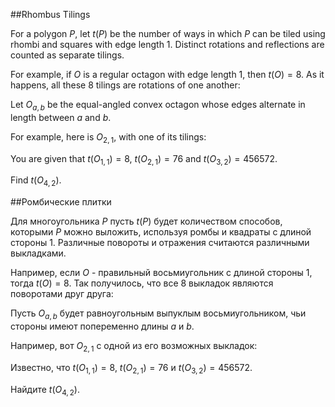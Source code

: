 ##Rhombus Tilings


For a polygon $P$, let $t(P)$ be the number of ways in which $P$ can be tiled using rhombi and squares with edge length 1. Distinct rotations and reflections are counted as separate tilings.


For example, if $O$ is a regular octagon with edge length 1, then $t(O) = 8$. As it happens, all these 8 tilings are rotations of one another:


Let $O_{a,b}$ be the equal-angled convex octagon whose edges alternate in length between $a$ and $b$.

For example, here is $O_{2,1}$, with one of its tilings:


You are given that $t(O_{1,1})=8$, $t(O_{2,1})=76$ and $t(O_{3,2})=456572$.


Find $t(O_{4,2})$.

##Ромбические плитки


Для многоугольника $P$ пусть $t(P)$ будет количеством способов, которыми $P$ можно выложить, используя ромбы и квадраты с длиной стороны 1. Различные повороты и отражения считаются различными выкладками.


Например, если $O$ - правильный восьмиугольник с длиной стороны 1, тогда $t(O) = 8$. Так получилось, что все 8 выкладок являются поворотами друг друга:




Пусть $O_{a,b}$ будет равноугольным выпуклым восьмиугольником, чьи стороны имеют попеременно длины $a$ и $b$.

Например, вот $O_{2,1}$ с одной из его возможных выкладок:




Известно, что $t(O_{1,1})=8$, $t(O_{2,1})=76$ и $t(O_{3,2})=456572$.


Найдите $t(O_{4,2})$.


